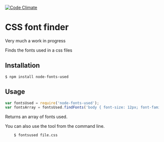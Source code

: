 [![Code Climate](https://codeclimate.com/github/JohnCashmore/node-fonts-used/badges/gpa.svg)](https://codeclimate.com/github/JohnCashmore/node-fonts-used)

CSS font finder
===============

Very much a work in progress

Finds the fonts used in a css files

## Installation

    $ npm install node-fonts-used

## Usage

```js
var fontsUsed = require('node-fonts-used');
var fontsArray = fontsUsed.findFonts('body { font-size: 12px; font-family: Arial; }');

```
Returns an array of fonts used.



You can also use the tool from the command line.

```
    $ fontsused file.css

```

